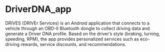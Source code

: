 # DriverDNA_app
DRIVES (DRIVEr Services) is an Android application that connects to a vehicle through an OBD-II Bluetooth dongle to collect driving data and generate a Driver DNA profile. Based on the driver’s style (braking, turning, speeding, RPM), the app provides personalized services such as eco-driving rewards, service discounts, and recommendations.  
